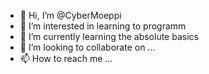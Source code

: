 - 👋 Hi, I’m @CyberMoeppi
- 👀 I’m interested in learning to programm
- 🌱 I’m currently learning the absolute basics
- 💞️ I’m looking to collaborate on ...
- 📫 How to reach me ...

<!---
CyberMoeppi/CyberMoeppi is a ✨ special ✨ repository because its `README.md` (this file) appears on your GitHub profile.
You can click the Preview link to take a look at your changes.
--->
